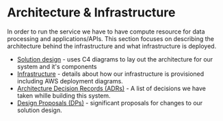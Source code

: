 # Architecture & Infrastructure

In order to run the service we have to have compute resource for data processing and applications/APIs. This section focuses on describing the architecture behind the infrastructure and what infrastructure is deployed.

* [Solution design](/architecture-and-infrastructure/solution-design/) - uses C4 diagrams to lay out the architecture for our system and it's components
* [Infrastructure](/architecture-and-infrastructure/infrastructure/) - details about how our infrastructure is provisioned including AWS deployment diagrams.
* [Architecture Decision Records (ADRs)](/architecture-and-infrastructure/architecture-decision-records/) - A list of decisions we have taken whille building this system.
* [Design Proposals (DPs)](/architecture-and-infrastructure/proposals/) - significant proposals for changes to our solution design.
